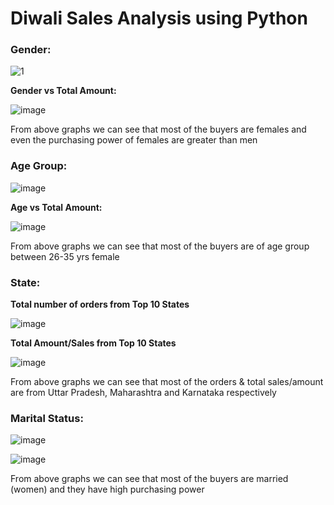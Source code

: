 # Diwali Sales Analysis using Python

### Gender:
  ![1](https://github.com/user-attachments/assets/61710f88-a20d-4f49-a1c5-4c4bdb6bae79)


**Gender vs Total Amount:**
    
  ![image](https://github.com/user-attachments/assets/b5820f14-2ff0-427d-aa6c-b84a689cab41)

  From above graphs we can see that most of the buyers are females and even the purchasing power of females are greater than men

### Age Group:
  ![image](https://github.com/user-attachments/assets/3ad398b8-2f7e-4a5a-aafa-b4092efa37d6)

  **Age vs Total Amount:**
  
  ![image](https://github.com/user-attachments/assets/4c8de81a-bc4e-445e-bf43-2563510f2c4e)

  From above graphs we can see that most of the buyers are of age group between 26-35 yrs female

### State:

  **Total number of orders from Top 10 States**
  
  ![image](https://github.com/user-attachments/assets/1dbd8e08-8fdc-4c5a-b38f-71504820f353)


  **Total Amount/Sales from Top 10 States**
  
   ![image](https://github.com/user-attachments/assets/8c7b940e-6864-4b95-8eb0-b326d65fb251)

  From above graphs we can see that most of the orders & total sales/amount are from Uttar Pradesh, Maharashtra and Karnataka respectively

### Marital Status:
  ![image](https://github.com/user-attachments/assets/304af1d6-73a1-442e-8827-bf60cd7583b8)


  ![image](https://github.com/user-attachments/assets/cd274e03-69fb-44c8-a9fd-18a12b1dcec4)

  From above graphs we can see that most of the buyers are married (women) and they have high purchasing power



  




